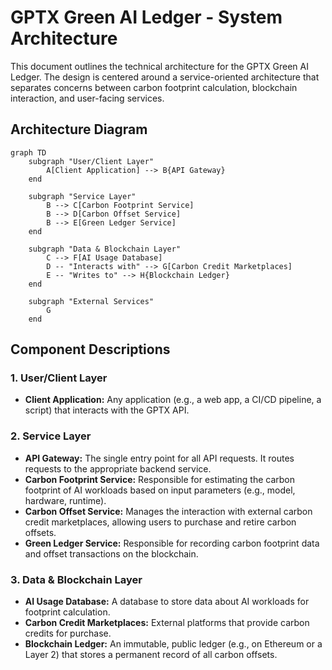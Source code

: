 # GPTX Green AI Ledger - System Architecture

This document outlines the technical architecture for the GPTX Green AI Ledger. The design is centered around a service-oriented architecture that separates concerns between carbon footprint calculation, blockchain interaction, and user-facing services.

## Architecture Diagram

```mermaid
graph TD
    subgraph "User/Client Layer"
        A[Client Application] --> B{API Gateway}
    end

    subgraph "Service Layer"
        B --> C[Carbon Footprint Service]
        B --> D[Carbon Offset Service]
        B --> E[Green Ledger Service]
    end

    subgraph "Data & Blockchain Layer"
        C --> F[AI Usage Database]
        D -- "Interacts with" --> G[Carbon Credit Marketplaces]
        E -- "Writes to" --> H{Blockchain Ledger}
    end

    subgraph "External Services"
        G
    end
```

## Component Descriptions

### 1. User/Client Layer
*   **Client Application:** Any application (e.g., a web app, a CI/CD pipeline, a script) that interacts with the GPTX API.

### 2. Service Layer
*   **API Gateway:** The single entry point for all API requests. It routes requests to the appropriate backend service.
*   **Carbon Footprint Service:** Responsible for estimating the carbon footprint of AI workloads based on input parameters (e.g., model, hardware, runtime).
*   **Carbon Offset Service:** Manages the interaction with external carbon credit marketplaces, allowing users to purchase and retire carbon offsets.
*   **Green Ledger Service:** Responsible for recording carbon footprint data and offset transactions on the blockchain.

### 3. Data & Blockchain Layer
*   **AI Usage Database:** A database to store data about AI workloads for footprint calculation.
*   **Carbon Credit Marketplaces:** External platforms that provide carbon credits for purchase.
*   **Blockchain Ledger:** An immutable, public ledger (e.g., on Ethereum or a Layer 2) that stores a permanent record of all carbon offsets.
